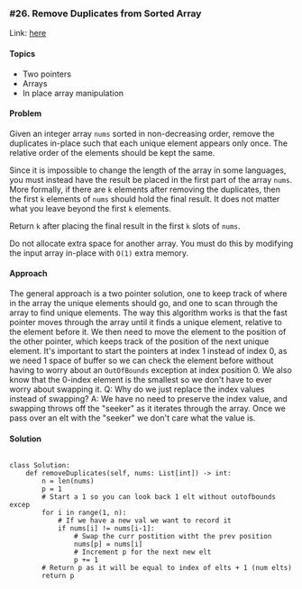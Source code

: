 ### \#26. Remove Duplicates from Sorted Array

Link: [here](https://leetcode.com/problems/remove-duplicates-from-sorted-array/description/)

#### Topics
- Two pointers
- Arrays
- In place array manipulation

#### Problem
Given an integer array `nums` sorted in non-decreasing order, remove the duplicates in-place such that each unique element appears only once. The relative order of the elements should be kept the same.

Since it is impossible to change the length of the array in some languages, you must instead have the result be placed in the first part of the array `nums`. More formally, if there are `k` elements after removing the duplicates, then the first `k` elements of `nums` should hold the final result. It does not matter what you leave beyond the first `k` elements.

Return `k` after placing the final result in the first `k` slots of `nums`.

Do not allocate extra space for another array. You must do this by modifying the input array in-place with `O(1)` extra memory.

#### Approach
The general approach is a two pointer solution, one to keep track of where in the array the unique elements should go, and one to scan through the array to find unique elements.
The way this algorithm works is that the fast pointer moves through the array until it finds a unique element, relative to the element before it. We then need to move the element to the position of the other pointer, which keeps track of the position of the next unique element. It's important to start the pointers at index 1 instead of index 0, as we need 1 space of buffer so we can check the element before without having to worry about an `OutOfBounds` exception at index position 0. We also know that the 0-index element is the smallest so we don't have to ever worry about swapping it.
Q: Why do we just replace the index values instead of swapping?
A: We have no need to preserve the index value, and swapping throws off the "seeker" as it iterates through the array. Once we pass over an elt with the "seeker" we don't care what the value is.

#### Solution
```

class Solution:
    def removeDuplicates(self, nums: List[int]) -> int:
        n = len(nums)
        p = 1
        # Start a 1 so you can look back 1 elt without outofbounds excep 
        for i in range(1, n):
            # If we have a new val we want to record it
            if nums[i] != nums[i-1]:
                # Swap the curr postition witht the prev position
                nums[p] = nums[i]
                # Increment p for the next new elt 
                p += 1
        # Return p as it will be equal to index of elts + 1 (num elts)
        return p
```
